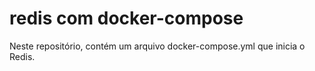 # redis com docker-compose
Neste repositório, contém um arquivo docker-compose.yml que inicia o Redis.
